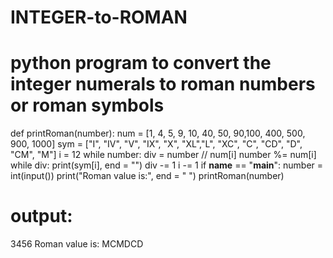 # INTEGER-to-ROMAN
# python program to convert the integer numerals to roman numbers or roman symbols
def printRoman(number):
    num = [1, 4, 5, 9, 10, 40, 50, 90,100, 400, 500, 900, 1000]
    sym = ["I", "IV", "V", "IX", "X", "XL","L", "XC", "C", "CD", "D", "CM", "M"]
    i = 12
    while number:
        div = number // num[i]
        number %= num[i]
        while div:
            print(sym[i], end = "")
            div -= 1
            i -= 1
if __name__ == "__main__":
    number = int(input())
    print("Roman value is:", end = " ")
    printRoman(number)


# output:
3456
Roman value is: MCMDCD
